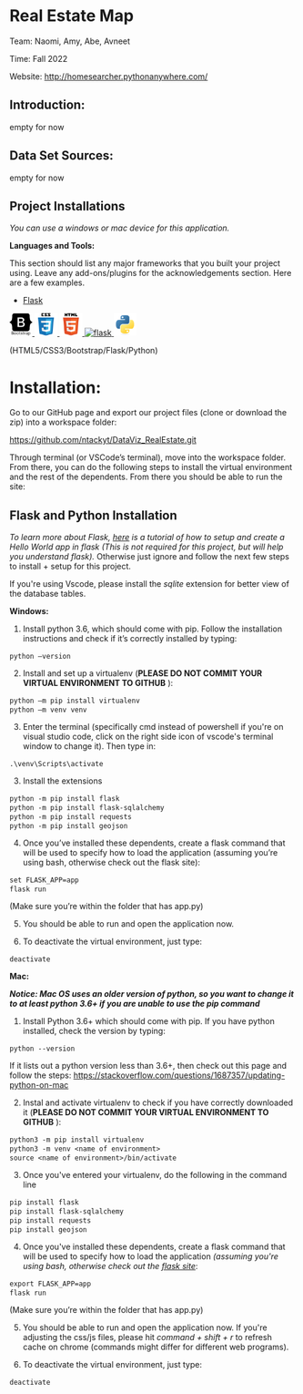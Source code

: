 <h1>Real Estate Map</h1>
Team: Naomi, Amy, Abe, Avneet

Time: Fall 2022

Website: http://homesearcher.pythonanywhere.com/

## Introduction:

empty for now

## Data Set Sources:

empty for now

## Project Installations
<i>You can use a windows or mac device for this application. </i>

**Languages and Tools:**

This section should list any major frameworks that you built your project using. Leave any add-ons/plugins for the acknowledgements section. Here are a few examples.

* [Flask](https://flask.palletsprojects.com/en/2.0.x/)


<p> <a href="https://getbootstrap.com" target="_blank"> <img src="https://raw.githubusercontent.com/devicons/devicon/master/icons/bootstrap/bootstrap-plain-wordmark.svg" alt="bootstrap" width="40" height="40"/> </a> <a href="https://www.w3schools.com/css/" target="_blank"> <img src="https://raw.githubusercontent.com/devicons/devicon/master/icons/css3/css3-original-wordmark.svg" alt="css3" width="40" height="40"/> </a> <a href="https://www.w3.org/html/" target="_blank"> <img src="https://raw.githubusercontent.com/devicons/devicon/master/icons/html5/html5-original-wordmark.svg" alt="html5" width="40" height="40"/> </a> <a href="https://flask.palletsprojects.com/" target="_blank"> <img src="https://d2knvm16wkt3ia.cloudfront.net/assets/svg-icon/flask.svg" alt="flask" width="40" height="40"/> </a> <a href="https://www.python.org" target="_blank"> <img src="https://raw.githubusercontent.com/devicons/devicon/master/icons/python/python-original.svg" alt="python" width="40" height="40"/> </a></p>

(HTML5/CSS3/Bootstrap/Flask/Python)

# Installation:

Go to our GitHub page and export our project files (clone or download the zip) into a workspace folder: 

https://github.com/ntackyt/DataViz_RealEstate.git

Through terminal (or VSCode’s terminal), move into the workspace folder. From there, you can do the following steps to install the virtual environment and the rest of the dependents. From there you should be able to run the site: 

## <b>Flask and Python Installation</b>

<i>To learn more about Flask, [here](https://www.askpython.com/python-modules/flask/create-hello-world-in-flask) is a tutorial of how to setup and create a Hello World app in flask (This is not required for this project, but will help you understand flask).</i> Otherwise just ignore and follow the next few steps to install + setup for this project. 

If you're using Vscode,  please install the <i>sqlite</i> extension for better view of the database tables.

**Windows:**

1. Install python 3.6, which should come with pip. Follow the installation instructions and check if it’s correctly installed by typing: 
```
python –version 
```
2. Install and set up a virtualenv (**PLEASE DO NOT COMMIT YOUR VIRTUAL ENVIRONMENT TO GITHUB** ): 
```
python –m pip install virtualenv 
python –m venv venv 
```

3. Enter the terminal (specifically cmd instead of powershell if you're on visual studio code, click on the right side icon of vscode's terminal window to change it). Then type in:
```
.\venv\Scripts\activate
```

3. Install the extensions 
```
python -m pip install flask 
python -m pip install flask-sqlalchemy 
python -m pip install requests
python -m pip install geojson 
```

4. Once you’ve installed these dependents, create a flask command that will be used to specify how to load the application (assuming you’re using bash, otherwise check out the flask site): 
```
set FLASK_APP=app
flask run
```
(Make sure you’re within the folder that has app.py)

5. You should be able to run and open the application now. 

6. To deactivate the virtual environment, just type:
```
deactivate
```

**Mac:**

***Notice: Mac OS uses an older version of python, so you want to change it to at least python 3.6+ if you are unable to use the pip command***

1. Install Python 3.6+ which should come with pip. If you have python installed, check the version by typing:
```
python --version
```

If it lists out a python version less than 3.6+, then check out this page and follow the steps:
    https://stackoverflow.com/questions/1687357/updating-python-on-mac


2. Instal and activate virtualenv to check if you have correctly downloaded it (**PLEASE DO NOT COMMIT YOUR VIRTUAL ENVIRONMENT TO GITHUB** ): 
```
python3 -m pip install virtualenv
python3 -m venv <name of environment>
source <name of environment>/bin/activate
```

3. Once you've entered your virtualenv, do the following in the command line 

```
pip install flask
pip install flask-sqlalchemy
pip install requests
pip install geojson
```
4. Once you've installed these dependents, create a flask command that will be used to specify how to load the application <i>(assuming you're using bash, otherwise check out the [flask site](https://flask.palletsprojects.com/en/2.0.x/cli/)</i>:
```
export FLASK_APP=app
flask run
```
(Make sure you’re within the folder that has app.py)

5. You should be able to run and open the application now. If you're adjusting the css/js files, please hit <i>command + shift + r</i> to refresh cache on chrome (commands might differ for different web programs).

6. To deactivate the virtual environment, just type:
```
deactivate
```
